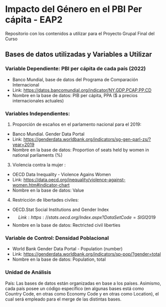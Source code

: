 # Impacto del Género en el PBI Per cápita - EAP2 
Repositorio con los contenidos a utilizar para el Proyecto Grupal Final del Curso

## Bases de datos utilizadas y Variables a Utilizar

### Variable Dependiente: PBI per cápita de cada país (2022)
- Banco Mundial, base de datos del Programa de Comparación Internacional
- Link: https://datos.bancomundial.org/indicator/NY.GDP.PCAP.PP.CD
- Nombre en la base de datos: PIB per cápita, PPA ($ a precios internacionales actuales)
### Variables Independientes:
1. Proporción de escaños en el parlamento nacional para el 2019:
  - Banco Mundial. Gender Data Portal
  - Link: https://genderdata.worldbank.org/indicators/sg-gen-parl-zs/?year=2019
  - Nombre en la base de datos: Proportion of seats held by women in national parliaments (%) 
3. Violencia contra la mujer :
  - OECD Data Inequality - Violence Agains Women
  - Link: https://data.oecd.org/inequality/violence-against-women.htm#indicator-chart
  - Nombre en la base de datos: Value
4. Restricción de libertades civiles:
  - OECD.Stat Social Institutions and Gender Index
  - $$Link: https://stats.oecd.org/Index.aspx?DataSetCode=SIGI2019$$
  - Nombre en la base de datos: Rectricted civil liberties 

### Variable de Control: Densidad Poblacional
- World Bank Gender Data Portal - Population (number)
- Link: https://genderdata.worldbank.org/indicators/sp-pop/?gender=total
- Nombre en la base de datos: Population, total

### Unidad de Análisis
País: Las bases de datos están organizadas en base a los países. Asimismo, cada país posee un código específico (en algunas bases está como Country Code, en otras como Economy Code y en otras como Location), el cual será empleado para el merge de las distintas bases. 
